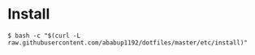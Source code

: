 # Install

```
$ bash -c "$(curl -L raw.githubusercontent.com/ababup1192/dotfiles/master/etc/install)"
```
